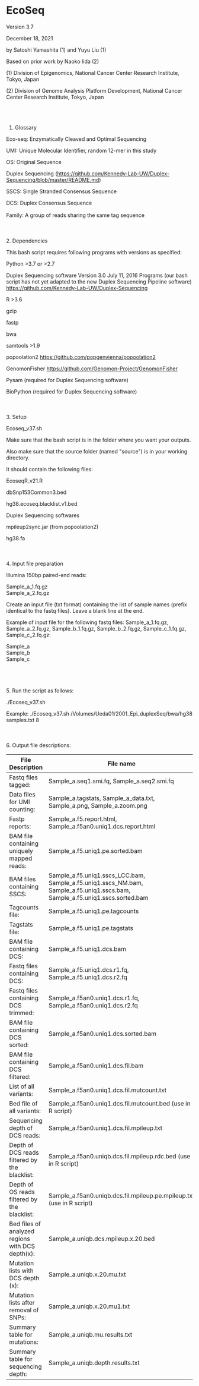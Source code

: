 # EcoSeq

Version 3.7

December 18, 2021

by Satoshi Yamashita (1) and Yuyu Liu (1)

Based on prior work by Naoko Iida (2)

(1) Division of Epigenomics, National Cancer Center Research Institute, Tokyo, Japan

(2) Division of Genome Analysis Platform Development, National Cancer Center Research Institute, Tokyo, Japan
<br /><br /><br /><br />

1. Glossary

Eco-seq: Enzymatically Cleaved and Optimal Sequencing

UMI: Unique Molecular Identifier, random 12-mer in this study

OS: Original Sequence

Duplex Sequencing (https://github.com/Kennedy-Lab-UW/Duplex-Sequencing/blob/master/README.md)

 SSCS: Single Stranded Consensus Sequence

 DCS: Duplex Consensus Sequence

 Family: A group of reads sharing the same tag sequence
　<br /><br /><br /><br />
2. Dependencies

This bash script requires following programs with versions as specified:

Python >3.7 or >2.7

Duplex Sequencing software Version 3.0 July 11, 2016 Programs (our bash script has not yet adapted to the new Duplex Sequencing Pipeline software) https://github.com/Kennedy-Lab-UW/Duplex-Sequencing

R >3.6

gzip

fastp

bwa

samtools >1.9

popoolation2 https://github.com/popgenvienna/popoolation2

GenomonFisher https://github.com/Genomon-Project/GenomonFisher

Pysam (required for Duplex Sequencing software)

BioPython (required for Duplex Sequencing software)
<br /><br /><br /><br />
3. Setup

Ecoseq_v37.sh

Make sure that the bash script is in the folder where you want your outputs.

Also make sure that the source folder (named "source") is in your working directory.

It should contain the following files:

EcoseqR_v21.R

dbSnp153Common3.bed

hg38.ecoseq.blacklist.v1.bed

Duplex Sequencing softwares

mpileup2sync.jar (from popoolation2)

hg38.fa
<br /><br /><br /><br />
4. Input file preparation

Illumina 150bp paired-end reads:

Sample_a_1.fq.gz<br />
Sample_a_2.fq.gz


Create an input file (txt format) containing the list of sample names (prefix identical to the fastq files). Leave a blank line at the end. 

Example of input file for the following fastq files: Sample_a_1.fq.gz, Sample_a_2.fq.gz, Sample_b_1.fq.gz, Sample_b_2.fq.gz, Sample_c_1.fq.gz, Sample_c_2.fq.gz:

Sample_a<br />
Sample_b<br />
Sample_c<br />
<br /><br /><br /><br />
5. Run the script as follows:

./Ecoseq_v37.sh <path to reference genome for bwa> <file with list of samples> <number of threads>

Example: ./Ecoseq_v37.sh /Volumes/Ueda01/2001_Epi_duplexSeq/bwa/hg38 samples.txt 8
<br /><br /><br /><br />
6. Output file descriptions:

File Description                                |File name
------------------------------------------------|----------------------------------------------------------------------
Fastq files tagged:                             |Sample_a.seq1.smi.fq, Sample_a.seq2.smi.fq
Data files for UMI counting:                    |Sample_a.tagstats, Sample_a_data.txt, Sample_a.png, Sample_a.zoom.png
Fastp reports:                                  |Sample_a.f5.report.html, Sample_a.f5an0.uniq1.dcs.report.html
BAM file containing uniquely mapped reads:      |Sample_a.f5.uniq1.pe.sorted.bam
BAM files containing SSCS:                      |Sample_a.f5.uniq1.sscs_LCC.bam, Sample_a.f5.uniq1.sscs_NM.bam, Sample_a.f5.uniq1.sscs.bam, Sample_a.f5.uniq1.sscs.sorted.bam
Tagcounts file:                                 |Sample_a.f5.uniq1.pe.tagcounts
Tagstats file:                                  |Sample_a.f5.uniq1.pe.tagstats
BAM file containing DCS:                        |Sample_a.f5.uniq1.dcs.bam
Fastq files containing DCS:                     |Sample_a.f5.uniq1.dcs.r1.fq, Sample_a.f5.uniq1.dcs.r2.fq
Fastq files containing DCS trimmed:             |Sample_a.f5an0.uniq1.dcs.r1.fq, Sample_a.f5an0.uniq1.dcs.r2.fq
BAM file containing DCS sorted:                 |Sample_a.f5an0.uniq1.dcs.sorted.bam
BAM file containing DCS filtered:               |Sample_a.f5an0.uniq1.dcs.fil.bam
List of all variants:                           |Sample_a.f5an0.uniq1.dcs.fil.mutcount.txt
Bed file of all variants:                       |Sample_a.f5an0.uniq1.dcs.fil.mutcount.bed (use in R script)
Sequencing depth of DCS reads:                  |Sample_a.f5an0.uniq1.dcs.fil.mpileup.txt
Depth of DCS reads filtered by the blacklist:   |Sample_a.f5an0.uniqb.dcs.fil.mpileup.rdc.bed (use in R script)
Depth of OS reads filtered by the blacklist:    |Sample_a.f5an0.uniqb.dcs.fil.mpileup.pe.mpileup.txt (use in R script)
Bed files of analyzed regions with DCS depth(x):|Sample_a.uniqb.dcs.mpileup.x.20.bed
Mutation lists with DCS depth (x):              |Sample_a.uniqb.x.20.mu.txt
Mutation lists after removal of SNPs:           |Sample_a.uniqb.x.20.mu1.txt
Summary table for mutations:                    |Sample_a.uniqb.mu.results.txt
Summary table for sequencing depth:             |Sample_a.uniqb.depth.results.txt
